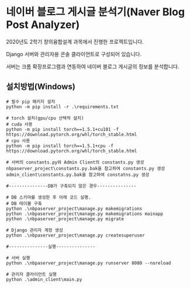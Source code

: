 # 네이버 블로그 게시글 분석기(Naver Blog Post Analyzer)
2020년도 2학기 창의융합설계 과목에서 진행한 프로젝트입니다.

Django 서버와 관리자용 콘솔 클라이언트로 구성되어 있습니다.

서버는 크롬 확장프로그램과 연동하여 네이버 블로그 게시글의 정보를 분석합니다.

## 설치방법(Windows)
```
# 필수 pip 패키지 설치
python -m pip install -r .\requirements.txt

# torch 설치(gpu/cpu 선택적 설치)
# cuda 사용
python -m pip install torch==1.5.1+cu101 -f https://download.pytorch.org/whl/torch_stable.html
# cpu 사용
python -m pip install torch==1.5.1+cpu -f https://download.pytorch.org/whl/torch_stable.html

# 서버의 constants.py와 Admin Client의 constants.py 생성
nbpaserver_project\constants.py.bak을 참고하여 constants.py 생성
admin_client\constants.py.bak을 참고하여 constatns.py 생성

#---------------DB가 구축되지 않은 경우---------------

# DB 스키마를 생성한 후 아래 코드 실행.
# DB 테이블 구축
python .\nbpaserver_project\manage.py makemigrations
python .\nbpaserver_project\manage.py makemigrations mainapp
python .\nbpaserver_project\manage.py migrate

# Django 관리자 계정 생성
python .\nbpaserver_project\manage.py createsuperuser

#---------------실행---------------

# 서버 실행
python .\nbpaserver_project\manage.py runserver 8080 --noreload

# 관리자 클라이언트 실행
python .\admin_client\main.py
```
